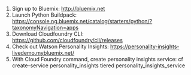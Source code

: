 1. Sign up to Bluemix: http://bluemix.net
2. Launch Python Buildpack: https://console.ng.bluemix.net/catalog/starters/python/?taxonomyNavigation=apps
3. Download Cloudfoundry CLI: https://github.com/cloudfoundry/cli/releases
4. Check out Watson Personality Insights: https://personality-insights-livedemo.mybluemix.net/
5. With Cloud Foundry command, create personality insights service: cf create-service personality_insights tiered personality_insights_service


